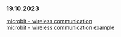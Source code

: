 ### 19.10.2023
[microbit - wireless communication](https://microbit.org/get-started/features/radio-and-pins/)  
[microbit - wireless communication example](https://microbit.org/projects/make-it-code-it/tell-me-a-secret/)
